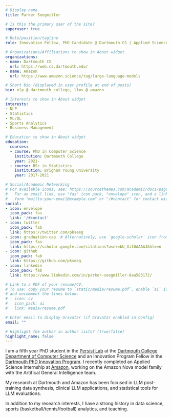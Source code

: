 ```yaml
---
# Display name
title: Parker Seegmiller

# Is this the primary user of the site?
superuser: true

# Role/position/tagline
role: Innovation Fellow, PhD Candidate @ Dartmouth CS | Applied Science Intern @ Amazon

# Organizations/Affiliations to show in About widget
organizations:
- name: Dartmouth CS
  url: https://web.cs.dartmouth.edu/
- name: Amazon
  url: https://www.amazon.science/tag/large-language-models

# Short bio (displayed in user profile at end of posts)
bio: nlp @ dartmouth college, llms @ amazon

# Interests to show in About widget
interests:
- NLP
- Statistics
- ML/DL
- Sports Analytics
- Business Management

# Education to show in About widget
education:
  courses:
  - course: PhD in Computer Science
    institution: Dartmouth College
    year: 2021-
  - course: BSc in Statistics
    institution: Brigham Young University
    year: 2017-2021

# Social/Academic Networking
# For available icons, see: https://sourcethemes.com/academic/docs/page-builder/#icons
#   For an email link, use "fas" icon pack, "envelope" icon, and a link in the
#   form "mailto:your-email@example.com" or "/#contact" for contact widget.
social:
- icon: envelope
  icon_pack: fas
  link: '/#contact'
- icon: twitter
  icon_pack: fab
  link: https://twitter.com/pkseeg
- icon: graduation-cap  # Alternatively, use `google-scholar` icon from `ai` icon pack
  icon_pack: fas
  link: https://scholar.google.com/citations?user=bU_Xi10AAAAJ&hl=en
- icon: github
  icon_pack: fab
  link: https://github.com/pkseeg
- icon: linkedin
  icon_pack: fab
  link: https://www.linkedin.com/in/parker-seegmiller-8aa583172/

# Link to a PDF of your resume/CV.
# To use: copy your resume to `static/media/resume.pdf`, enable `ai` icons in `params.toml`,
# and uncomment the lines below.
# - icon: cv
#   icon_pack: ai
#   link: media/resume.pdf

# Enter email to display Gravatar (if Gravatar enabled in Config)
email: ""

# Highlight the author in author lists? (true/false)
highlight_name: false
---
```


I am a fifth year PhD student in the [Persist Lab](https://persist-lab.github.io/publications/) at the [Dartmouth College Department of Computer Science](https://web.cs.dartmouth.edu/) and an Innovation Program Fellow in the [Dartmouth PhD Innovation Program](https://graduate.dartmouth.edu/academics/programs/phd-innovation-program-dartmouth). I recently completed an Applied Science Internship at [Amazon](https://www.amazon.science/tag/large-language-models), working on the Amazon Nova model family with the Artifical General Intelligence team.

My research at Dartmouth and Amazon has been focused in LLM post-training data synthesis, clinical LLM applications, and statistical tools for LLM evaluations. 

In addition to my research interests, I have a strong history in data science, sports (basketball/tennis/football) analytics, and teaching.